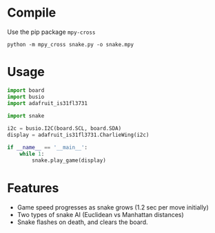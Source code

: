 # Compile

Use the pip package `mpy-cross`

`python -m mpy_cross snake.py -o snake.mpy`

# Usage

```python
import board
import busio
import adafruit_is31fl3731
 
import snake

i2c = busio.I2C(board.SCL, board.SDA)
display = adafruit_is31fl3731.CharlieWing(i2c)

if __name__ == '__main__':
    while 1:
        snake.play_game(display)     
```

# Features
- Game speed progresses as snake grows (1.2 sec per move initially)
- Two types of snake AI (Euclidean vs Manhattan distances)
- Snake flashes on death, and clears the board.